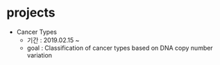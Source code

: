 # projects

- Cancer Types
  - 기간 : 2019.02.15 ~
  - goal : Classification of cancer types based on DNA copy number variation 

